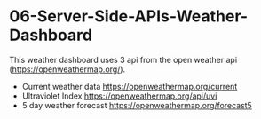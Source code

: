 # 06-Server-Side-APIs-Weather-Dashboard

This weather dashboard uses 3 api from the open weather api (https://openweathermap.org/). 
  - Current weather data https://openweathermap.org/current
  - Ultraviolet Index https://openweathermap.org/api/uvi
  - 5 day weather forecast https://openweathermap.org/forecast5
